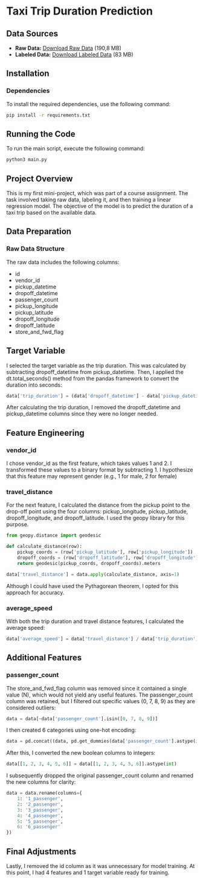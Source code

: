# Taxi Trip Duration Prediction

## Data Sources
- **Raw Data:** [Download Raw Data](https://vk.com/doc331385305_679741102?hash=N7ULRVyk8RqTCw3Xu3elyLlcAfyXPG7a171xshEPPqD&dl=HYQWcE8QzYuTim2a1qvjItx1MOND3BCuZrov89c5Lmo&from_module=vkmsg_desktop) (190,8 MB)
- **Labeled Data:** [Download Labeled Data](https://vk.com/doc331385305_679741313?hash=1WBuH1Nvz1wCZHzpmMZ7WnZmmj1Jgnz3X8imkHyGeyk&dl=4q6GLergevpFGTwRZWUlbua4HExBGFXIBEUPKj8eIeD&from_module=vkmsg_desktop) (83 MB)

## Installation

### Dependencies
To install the required dependencies, use the following command:

```bash
pip install -r requirements.txt
```

## Running the Code

To run the main script, execute the following command:

```bash
python3 main.py
```
## Project Overview
This is my first mini-project, which was part of a course assignment. The task involved taking raw data, labeling it, and then training a linear regression model. The objective of the model is to predict the duration of a taxi trip based on the available data.

## Data Preparation

### Raw Data Structure

The raw data includes the following columns:
- id
- vendor_id
- pickup_datetime
- dropoff_datetime
- passenger_count
- pickup_longitude
- pickup_latitude
- dropoff_longitude
- dropoff_latitude
- store_and_fwd_flag

## Target Variable

I selected the target variable as the trip duration. This was calculated by subtracting dropoff_datetime from pickup_datetime. Then, I applied the dt.total_seconds() method from the pandas framework to convert the duration into seconds:
```python
data['trip_duration'] = (data['dropoff_datetime'] - data['pickup_datetime']).dt.total_seconds()
```
After calculating the trip duration, I removed the dropoff_datetime and pickup_datetime columns since they were no longer needed.

## Feature Engineering
### vendor_id

I chose vendor_id as the first feature, which takes values 1 and 2. I transformed these values to a binary format by subtracting 1. I hypothesize that this feature may represent gender (e.g., 1 for male, 2 for female)

### travel_distance

For the next feature, I calculated the distance from the pickup point to the drop-off point using the four columns: pickup_longitude, pickup_latitude, dropoff_longitude, and dropoff_latitude. I used the geopy library for this purpose.
```python
from geopy.distance import geodesic

def calculate_distance(row):
    pickup_coords = (row['pickup_latitude'], row['pickup_longitude'])
    dropoff_coords = (row['dropoff_latitude'], row['dropoff_longitude'])
    return geodesic(pickup_coords, dropoff_coords).meters

data['travel_distance'] = data.apply(calculate_distance, axis=1)
```
Although I could have used the Pythagorean theorem, I opted for this approach for accuracy.

### average_speed

With both the trip duration and travel distance features, I calculated the average speed:
```python
data['average_speed'] = data['travel_distance'] / data['trip_duration']
```

## Additional Features
### passenger_count

The store_and_fwd_flag column was removed since it contained a single value (N), which would not yield any useful features. The passenger_count column was retained, but I filtered out specific values (0, 7, 8, 9) as they are considered outliers:
```python
data = data[~data['passenger_count'].isin([0, 7, 8, 9])]
```
I then created 6 categories using one-hot encoding:
```python
data = pd.concat((data, pd.get_dummies(data['passenger_count'].astype(int))), axis=1)
```
After this, I converted the new boolean columns to integers:
```python
data[[1, 2, 3, 4, 5, 6]] = data[[1, 2, 3, 4, 5, 6]].astype(int)
```
I subsequently dropped the original passenger_count column and renamed the new columns for clarity:
```python
data = data.rename(columns={
    1: '1_passenger',
    2: '2_passenger',
    3: '3_passenger',
    4: '4_passenger',
    5: '5_passenger',
    6: '6_passenger'
})
```
## Final Adjustments

Lastly, I removed the id column as it was unnecessary for model training. At this point, I had 4 features and 1 target variable ready for training.

